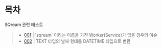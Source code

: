 목차
===

SQream 관련 테스트
> * [001](https://github.com/hyunVSpaul/sqream/blob/main/001.md "'sqream' 이라는 이름을 가진 Worker(Service)가 없을 경우의 이슈") | 'sqream' 이라는 이름을 가진 Worker(Service)가 없을 경우의 이슈
> * [002](https://github.com/hyunVSpaul/sqream/blob/main/002.md "TEXT 타입의 날짜 형태를 DATETIME 타입으로 변환") | TEXT 타입의 날짜 형태를 DATETIME 타입으로 변환
